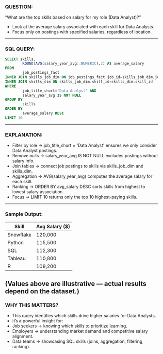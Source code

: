 ### QUESTION:
“What are the top skills based on salary for my role (Data Analyst)?”
- Look at the average salary associated with each skill for Data Analysts.
- Focus only on postings with specified salaries, regardless of location.
--- 

###  SQL QUERY:
```sql 
SELECT skills,
        ROUND(AVG(salary_year_avg::NUMERIC),2) AS average_salary
FROM 
        job_postings_fact
INNER JOIN skills_job_dim ON job_postings_fact.job_id=skills_job_dim.job_id
INNER JOIN skills_dim ON skills_job_dim.skill_id=skills_dim.skill_id
WHERE 
        job_title_short='Data Analyst' AND 
        salary_year_avg IS NOT NULL
GROUP BY 
        skills
ORDER BY 
        average_salary DESC
LIMIT 10
```
--- 

### EXPLANATION:
- Filter by role → job_title_short = 'Data Analyst' ensures we only consider Data Analyst postings.
- Remove nulls → salary_year_avg IS NOT NULL excludes postings without salary info.
- Join tables → connect job postings to skills via skills_job_dim and skills_dim.
- Aggregation → AVG(salary_year_avg) computes the average salary for each skill.
- Ranking → ORDER BY avg_salary DESC sorts skills from highest to lowest salary association.
- Focus → LIMIT 10 returns only the top 10 highest-paying skills.
--- 

### Sample Output:

| Skill     | Avg Salary ($) |
|-----------|----------------|
| Snowflake | 120,000        |
| Python    | 115,500        |
| SQL       | 112,300        |
| Tableau   | 110,800        |
| R         | 109,200        |

(Values above are illustrative — actual results depend on the dataset.)
--- 

### WHY THIS MATTERS?
- This query identifies which skills drive higher salaries for Data Analysts.
- It’s a powerful insight for:
- Job seekers → knowing which skills to prioritize learning.
- Employers → understanding market demand and competitive salary alignment.
- Data teams → showcasing SQL skills (joins, aggregation, filtering, ranking).
